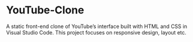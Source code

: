 # YouTube-Clone
A static front-end clone of YouTube’s interface built with HTML and CSS in Visual Studio Code. This project focuses on responsive design, layout etc.
